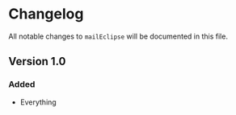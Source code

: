 # Changelog

All notable changes to `mailEclipse` will be documented in this file.

## Version 1.0

### Added
- Everything
